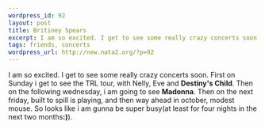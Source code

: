 ```yaml
--- 
wordpress_id: 92
layout: post
title: Britiney Spears
excerpt: I am so excited. I get to see some really crazy concerts soon. First on Sunday i get to see the TRL tour, with Nelly, Eve and Destiny's Child. Then on the following wednesday, i am going to see Madonna. Then on the next friday, built to spill is playing, and then way ahead in october, modest mouse. So looks like i am gunna be super busy(at least for four nights in the next two mont...
tags: friends, concerts
wordpress_url: http://new.nata2.org/?p=92
---
```

I am so excited. I get to see some really crazy concerts soon. First on Sunday i get to see the TRL tour, with Nelly, Eve and <b>Destiny's Child</b>. Then on the following wednesday, i am going to see <b>Madonna</b>. Then on the next friday, built to spill is playing, and then way ahead in october, modest mouse. So looks like i am gunna be super busy(at least for four nights in the next two months<b>:)</b>). 

